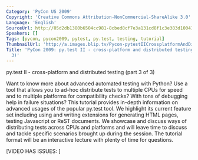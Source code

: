 ```yaml
---
Category: 'PyCon US 2009'
Copyright: 'Creative Commons Attribution-NonCommercial-ShareAlike 3.0'
Language: 'English'
SourceUrl: http://05d2db1380b6504cc981-8cbed8cf7e3a131cd8f1c3e383d10041.r93.cf2.rackcdn.com/pycon-us-2009/179_pycon-2009-py-test-ii-cross-platform-and-distributed-testing-part-3-of-3.mp4
Speakers: []
Tags: [pycon, pycon2009, pytest, py.test, testing, tutorial]
ThumbnailUrl: 'http://a.images.blip.tv/Pycon-pytestIICrossplatformAndDistributedTestingPart003549-578.jpg'
Title: 'PyCon 2009: py.test II - cross-platform and distributed testing (Part 3 of
  3)'
---
```

py.test II - cross-platform and distributed testing (part 3 of 3)

  
Want to know more about advanced automated testing with Python? Use a tool
that allows you to ad-hoc distribute tests to multiple CPUs for speed and to
multiple platforms for compatibility checks? With tons of debugging help in
failure situations? This tutorial provides in-depth information on advanced
usages of the popular py.test tool. We highlight its current feature set
including using and writing extensions for generating HTML pages, testing
Javascript or ReST documents. We showcase and discuss ways of distributing
tests across CPUs and platforms and will leave time to discuss and tackle
specific scenarios brought up during the session. The tutorial format will be
an interactive lecture with plenty of time for questions.

  
[VIDEO HAS ISSUES: ]

